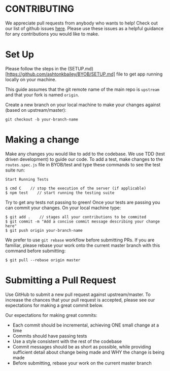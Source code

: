 # CONTRIBUTING

We appreciate pull requests from anybody who wants to help! Check out our list of github issues [here](https://github.com/ashtonkbailey/BYOB/issues). Please use these issues as a helpful guidance for any contributions you would like to make. 

# Set Up

Please follow the steps in the (SETUP.md)[https://github.com/ashtonkbailey/BYOB/SETUP.md] file to get app running locally on your machine. 

This guide assumes that the git remote name of the main repo is ```upstream``` and that your fork is named ```origin```. 

Create a new branch on your local machine to make your changes against (based on upstream/master):
```
git checkout -b your-branch-name 
```

# Making a change

Make any changes you would like to add to the codebase. We use TDD (test driven development) to guide our code. To add a test, make changes to the ```routes.spec.js``` file in  BYOB/test and type these commands to see the test suite run: 
```
Start Running Tests

$ cmd C    // stop the execution of the server (if applicable)
$ npm test    // start running the testing suite 
```

Try to get any tests not passing to green! Once your tests are passing you can commit your changes. On your local machine type: 
```
$ git add .    // stages all your contributions to be commited
$ git commit -m "Add a concise commit message describing your change here"
$ git push origin your-branch-name
```

We prefer to use ```git rebase``` workflow before submitting PRs. If you are familiar, please rebase your work onto the current master branch with this command before submitting: 
```
$ git pull --rebase origin master
```

# Submitting a Pull Request

Use GitHub to submit a new pull request against upstream/master. To increase the chances that your pull request is accepted, please see our expectations for making a great commit below.

Our expectations for making great commits:
- Each commit should be incremental, achieving ONE small change at a time 
- Commits should have passing tests 
- Use a style consistent with the rest of the codebase
- Commit messages should be as short as possible, while providing sufficient detail about change being made and WHY the change is being made 
- Before submitting, rebase your work on the current master branch 


